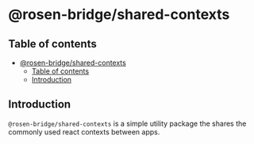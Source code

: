# @rosen-bridge/shared-contexts

## Table of contents

- [@rosen-bridge/shared-contexts](#rosen-bridge/sahred-contexts)
  - [Table of contents](#table-of-contents)
  - [Introduction](#introduction)

## Introduction

`@rosen-bridge/shared-contexts` is a simple utility package the shares the commonly used
react contexts between apps.
